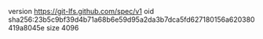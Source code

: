 version https://git-lfs.github.com/spec/v1
oid sha256:23b5c9bf39d4b71a68b6e59d95a2da3b7dca5fd627180156a620380419a8045e
size 4096
